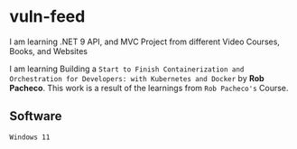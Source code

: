 # vuln-feed

I am learning .NET 9 API, and MVC Project from different Video Courses, Books, and Websites

I am learning Building a `Start to Finish Containerization and Orchestration for Developers: with Kubernetes and Docker` by **Rob Pacheco**. This work is a result of the learnings from `Rob Pacheco's` Course.

## Software

```text
Windows 11
```
